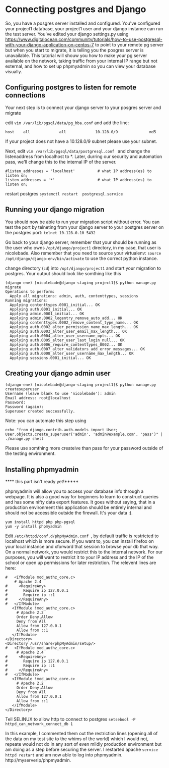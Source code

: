 # Connecting postgres and Django

So, you have a posgres server installed and configured.  You've configured your project1 database, your project1 user and your django instance can run the test server.  You've edited your django settings.py using https://www.digitalocean.com/community/tutorials/how-to-use-postgresql-with-your-django-application-on-centos-7 to point to your remote pg server but when you start to migrate, it is telling you the posgres server is unavailable.  This tutorial will shouw you how to make your pg server available on the network, taking traffic from your internal IP range but not external, and how to set up phpmyadmin so you can view your database visually.


##  Configuring postgres to listen for remote connections

Your next step is to connect your django server to your posgres server and migrate 


edit `vim /var/lib/pgsql/data/pg_hba.conf` and add the line:

```
host    all             all             10.128.0/9              md5
```
If your project does not have a 10.128.0/9 subnet please use your subnet.


Next, edit `vim /var/lib/pgsql/data/postgresql.conf ` and change the listenaddress from localhost to *.  Later, durring our security and automation pass, we'll change this to the internal IP of the server.

```
#listen_addresses = 'localhost'          # what IP address(es) to listen on;
listen_addresses = '*'                   # what IP address(es) to listen on;

```

restart postgres `systemctl restart  postgresql.service`

## Running your django migration

You should now be able to run your migration script without error.  You can test the port by telneting from your django server to 
your postgres server on the postgres port: `telnet 10.128.0.10 5432`


Go back to your django server, remember that your should be running as the user who owns `/opt/django/project1` directory, in my case, that user is nicolebade.  Also remember that you need to source your virtualenv: `source /opt/django/django-env/bin/activate` to use the correct python instance.

change directory (`cd`) into `/opt/django/project1` and start your migration to postgres.  Your output should look like somthing like this

```
(django-env) [nicolebade@django-staging project1]$ python manage.py migrate
Operations to perform:
  Apply all migrations: admin, auth, contenttypes, sessions
Running migrations:
  Applying contenttypes.0001_initial... OK
  Applying auth.0001_initial... OK
  Applying admin.0001_initial... OK
  Applying admin.0002_logentry_remove_auto_add... OK
  Applying contenttypes.0002_remove_content_type_name... OK
  Applying auth.0002_alter_permission_name_max_length... OK
  Applying auth.0003_alter_user_email_max_length... OK
  Applying auth.0004_alter_user_username_opts... OK
  Applying auth.0005_alter_user_last_login_null... OK
  Applying auth.0006_require_contenttypes_0002... OK
  Applying auth.0007_alter_validators_add_error_messages... OK
  Applying auth.0008_alter_user_username_max_length... OK
  Applying sessions.0001_initial... OK
```

## Creating your django admin user

```
(django-env) [nicolebade@django-staging project1]$ python manage.py createsuperuser
Username (leave blank to use 'nicolebade'): admin
Email address: root@localhost
Password: 
Password (again): 
Superuser created successfully.
```
Note: you can automate this step using
```
echo "from django.contrib.auth.models import User; User.objects.create_superuser('admin', 'admin@example.com', 'pass')" | ./manage.py shell
```
Please use somthing more createive than pass for your password outside of the testing environment.


## Installing phpmyadmin

**** this part isn't ready yet!*****

phpmyadmin will allow you to access your database info through a webpage.  It is also a good way for beginners to learn to construct queries and has some nifty data export features.  It goes without saying, that in a production environment this application should be entirely internal and should not be accessible outside the firewall.  It's your data :).

```
yum install httpd php php-pgsql
yum -y install phpmyadmin

```
Edit `/etc/httpd/conf.d/phpMyAdmin.conf `, by default traffic is restricted to localhost which is more secure.  If you want to, you can install firefox on your local instance and xforward that session to browse your db that way.  On a normal network, you would restrict this to the internal network.  For our purposes, you will want to restrict it to your IP address and the IP of the school or open up permissions for later restriction.  The relevent lines are here:

```
#   <IfModule mod_authz_core.c>
    # Apache 2.4
#     <RequireAny>
#       Require ip 127.0.0.1
#       Require ip ::1
#     </RequireAny>
#   </IfModule>
   <IfModule !mod_authz_core.c>
     # Apache 2.2
     Order Deny,Allow
     Deny from All
     Allow from 127.0.0.1
     Allow from ::1
   </IfModule>
</Directory>
<Directory /usr/share/phpMyAdmin/setup/>
#   <IfModule mod_authz_core.c>
     # Apache 2.4
#     <RequireAny>
#       Require ip 127.0.0.1
#       Require ip ::1
#     </RequireAny>
#   </IfModule>
   <IfModule !mod_authz_core.c>
     # Apache 2.2
     Order Deny,Allow
     Deny from All
     Allow from 127.0.0.1
     Allow from ::1
   </IfModule>
</Directory>
```

Tell SELINUX to allow http to connect to postgres
`setsebool -P httpd_can_network_connect_db 1`

In this example, I commented them out the restriction lines (opening all of the data on my test site to the whims of the world) which I would not, repeate would not do in any sort of even mildly production environment but am doing as a step before securing the server.  I restarted apache `service httpd restart` and am now able to log into phpmyadmin. http://myserverip/phpmyadmin.



```



